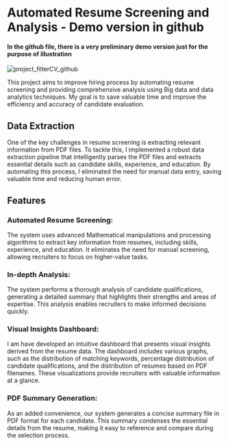 # Automated Resume Screening and Analysis - Demo version in github
#### In the github file, there is a very preliminary demo version just for the purpose of illustration
![project_filterCV_github](https://github.com/Gunrh/Automated-Resume-Screening-and-Analysis/assets/95572023/0936654b-dbad-4868-bac6-58dadeaa13a1)

This project aims to improve hiring process by automating resume screening and providing comprehensive analysis using Big data and data analytics techniques. My goal is to save valuable time and improve the efficiency and accuracy of candidate evaluation.

## Data Extraction
One of the key challenges in resume screening is extracting relevant information from PDF files. To tackle this, I implemented a robust data extraction pipeline that intelligently parses the PDF files and extracts essential details such as candidate skills, experience, and education. By automating this process, I eliminated the need for manual data entry, saving valuable time and reducing human error.

## Features
### Automated Resume Screening: 
The system uses advanced Mathematical manipulations 
and processing  algorithms to extract key information from resumes, including skills, experience, and education. 
It eliminates the need for manual screening, allowing recruiters to focus on higher-value tasks.
### In-depth Analysis: 
The system performs a thorough analysis of candidate qualifications, 
generating a detailed summary that highlights their strengths and areas of expertise. 
This analysis enables recruiters to make informed decisions quickly.
### Visual Insights Dashboard: 
I am have developed an intuitive dashboard that presents visual insights derived from the resume data. The dashboard includes various graphs, such as the distribution of matching keywords, percentage distribution of candidate qualifications, and the distribution of resumes based on PDF filenames. These visualizations provide recruiters with valuable information at a glance.
### PDF Summary Generation: 
As an added convenience, our system generates a concise summary file in PDF format for each candidate. This summary condenses the essential details from the resume, making it easy to reference and compare during the selection process.
